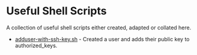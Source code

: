 # Useful Shell Scripts
A collection of useful shell scripts either created, adapted or collated here.

* [adduser-with-ssh-key.sh](https://github.com/mikedixson/useful-shell-scripts/blob/main/adduser-with-ssh-key.sh) - Created a user and adds their public key to authorized_keys.
